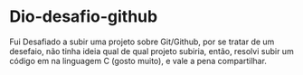 # Dio-desafio-github
Fui Desafiado a subir uma projeto sobre Git/Github, por se tratar de um desefaio, não tinha ideia qual 
de qual projeto subiria, então, resolvi subir um código em na linguagem C (gosto muito), e vale a pena compartilhar.
